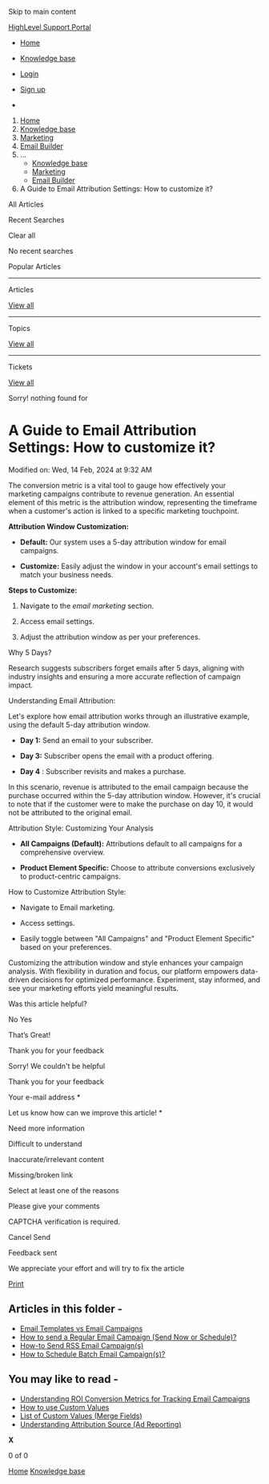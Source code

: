 Skip to main content

[ HighLevel Support Portal ](https://help.gohighlevel.com)

  * [ Home ](/support/home)
  * [ Knowledge base ](/support/solutions)

  * [Login](/support/login)
  * [Sign up](/support/signup)
  * 

  1. [Home](/support/home)
  2. [Knowledge base](/support/solutions)
  3. [Marketing](/support/solutions/48000449565)
  4. [Email Builder](/support/solutions/folders/48000676548)
  5. ... 
     * [Knowledge base](/support/solutions)
     * [Marketing](/support/solutions/48000449565)
     * [Email Builder](/support/solutions/folders/48000676548)
  6. A Guide to Email Attribution Settings: How to customize it?

All  Articles 

Recent Searches

Clear all

No recent searches

Popular Articles

* * *

Articles

[View all](/support/search/solutions)

* * *

Topics

[View all](/support/search/topics)

* * *

Tickets

[View all](/support/search/tickets)

Sorry! nothing found for   

# A Guide to Email Attribution Settings: How to customize it?

Modified on: Wed, 14 Feb, 2024 at 9:32 AM

The conversion metric is a vital tool to gauge how effectively your marketing campaigns contribute to revenue generation. An essential element of this metric is the attribution window, representing the timeframe when a customer's action is linked to a specific marketing touchpoint.

**Attribution Window Customization:**

  * **Default:** Our system uses a 5-day attribution window for email campaigns.

  * **Customize:** Easily adjust the window in your account's email settings to match your business needs.

**Steps to Customize:**

  1. Navigate to the _email marketing_ section.  

  2. Access email settings.  

  3. Adjust the attribution window as per your preferences.  

Why 5 Days?

Research suggests subscribers forget emails after 5 days, aligning with industry insights and ensuring a more accurate reflection of campaign impact.

Understanding Email Attribution:

Let's explore how email attribution works through an illustrative example, using the default 5-day attribution window.

  * **Day 1:** Send an email to your subscriber.

  * **Day 3:** Subscriber opens the email with a product offering.

  * **Day 4** : Subscriber revisits and makes a purchase.

In this scenario, revenue is attributed to the email campaign because the purchase occurred within the 5-day attribution window. However, it's crucial to note that if the customer were to make the purchase on day 10, it would not be attributed to the original email.

Attribution Style: Customizing Your Analysis

  * **All Campaigns (Default):** Attributions default to all campaigns for a comprehensive overview.

  * **Product Element Specific:** Choose to attribute conversions exclusively to product-centric campaigns.

How to Customize Attribution Style:

  * Navigate to Email marketing.

  * Access settings.  

  * Easily toggle between "All Campaigns" and "Product Element Specific" based on your preferences.

Customizing the attribution window and style enhances your campaign analysis. With flexibility in duration and focus, our platform empowers data-driven decisions for optimized performance. Experiment, stay informed, and see your marketing efforts yield meaningful results.

Was this article helpful?

No  Yes 

That’s Great!

Thank you for your feedback

Sorry! We couldn't be helpful

Thank you for your feedback

Your e-mail address *

Let us know how can we improve this article! *

Need more information 

Difficult to understand 

Inaccurate/irrelevant content 

Missing/broken link 

Select at least one of the reasons 

Please give your comments 

CAPTCHA verification is required. 

Cancel  Send 

Feedback sent

We appreciate your effort and will try to fix the article

[Print](javascript:print\(\))

## Articles in this folder -

  * [Email Templates vs Email Campaigns](/support/solutions/articles/48001215255-email-templates-vs-email-campaigns)
  * [How to send a Regular Email Campaign (Send Now or Schedule)?](/support/solutions/articles/48001215263-how-to-send-a-regular-email-campaign-send-now-or-schedule-)
  * [How-to Send RSS Email Campaign(s)](/support/solutions/articles/48001215372-how-to-send-rss-email-campaign-s-)
  * [How to Schedule Batch Email Campaign(s)?](/support/solutions/articles/48001215379-how-to-schedule-batch-email-campaign-s-)

## You may like to read -

  * [Understanding ROI Conversion Metrics for Tracking Email Campaigns](/support/solutions/articles/155000001701-understanding-roi-conversion-metrics-for-tracking-email-campaigns)
  * [How to use Custom Values](/support/solutions/articles/48001161575-how-to-use-custom-values)
  * [List of Custom Values (Merge Fields)](/support/solutions/articles/48001078171-list-of-custom-values-merge-fields-)
  * [Understanding Attribution Source (Ad Reporting)](/support/solutions/articles/48001219997-understanding-attribution-source-ad-reporting-)

**X**

0 of 0 []()

[Home](/support/home) [Knowledge base](/support/solutions)
